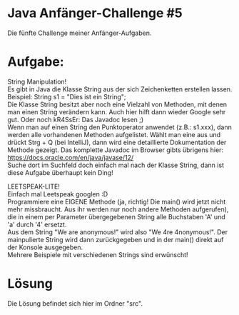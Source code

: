 # Java Anfänger-Challenge #5
Die fünfte Challenge meiner Anfänger-Aufgaben.

# Aufgabe:
String Manipulation!  
Es gibt in Java die Klasse String aus der sich Zeichenketten erstellen lassen.  
Beispiel: String s1 = "Dies ist ein String";  
Die Klasse String besitzt aber noch eine Vielzahl von Methoden, mit denen man einen String verändern kann.
Auch hier hilft dann wieder Google sehr gut. Oder noch kR4SsEr: Das Javadoc lesen ;)  
Wenn man auf einen String den Punktoperator anwendet (z.B.: s1.xxx), dann werden alle vorhandenen
Methoden aufgelistet. Wählt man eine aus und drückt Strg + Q (bei IntelliJ), dann wird eine detaillierte
Dokumentation der Methode gezeigt.
Das komplette Javadoc im Browser gibts übrigens hier:  
https://docs.oracle.com/en/java/javase/12/  
Suche dort im Suchfeld doch einfach mal nach der Klasse String, dann ist diese Aufgabe überhaupt kein Ding!  
  
LEETSPEAK-LITE!  
Einfach mal Leetspeak googlen :D  
Programmiere eine EIGENE Methode (ja, richtig! Die main() wird jetzt nicht mehr missbraucht. Aus ihr werden nur
noch andere Methoden aufgerufen), die in einem per Parameter übergegebenen String alle Buchstaben 'A' und 'a' durch
'4' ersetzt.  
Aus dem String "We are anonymous!" wird also "We 4re 4nonymous!".
Der mainpulierte String wird dann zurückgegeben und in der main() direkt auf der Konsole ausgegeben.  
Mehrere Beispiele mit verschiedenen Strings sind erwünscht!

# Lösung
  Die Lösung befindet sich hier im Ordner "src".